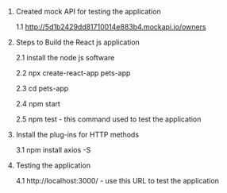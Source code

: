 1. Created mock API for testing the application

	1.1 http://5d1b2429dd81710014e883b4.mockapi.io/owners

2. Steps to Build the React js application

	2.1 install the node js software

	2.2 npx create-react-app pets-app

	2.3 cd pets-app

	2.4 npm start

	2.5 npm test - this command used to test the application

3. Install the plug-ins for HTTP methods

	3.1 npm install axios -S
	
4. Testing the application

	4.1 http://localhost:3000/ - use this URL to test the application

